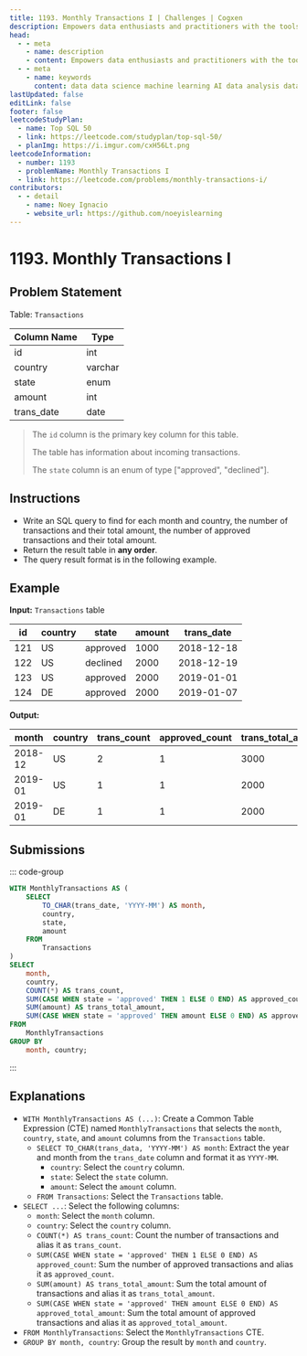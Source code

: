 ```yaml
---
title: 1193. Monthly Transactions I | Challenges | Cogxen
description: Empowers data enthusiasts and practitioners with the tools and knowledge to unlock the potential of data.
head:
  - - meta
    - name: description
    - content: Empowers data enthusiasts and practitioners with the tools and knowledge to unlock the potential of data.
  - - meta
    - name: keywords
      content: data data science machine learning AI data analysis data-driven data enthusiasts data practitioners
lastUpdated: false
editLink: false
footer: false
leetcodeStudyPlan:
  - name: Top SQL 50
  - link: https://leetcode.com/studyplan/top-sql-50/
  - planImg: https://i.imgur.com/cxH56Lt.png
leetcodeInformation:
  - number: 1193
  - problemName: Monthly Transactions I
  - link: https://leetcode.com/problems/monthly-transactions-i/
contributors:
  - - detail
    - name: Noey Ignacio
    - website_url: https://github.com/noeyislearning
---
```


# 1193. Monthly Transactions I

## Problem Statement

Table: `Transactions`

<ScrollableTableContainer>

| Column Name | Type    |
| ----------- | ------- |
| id          | int     |
| country     | varchar |
| state       | enum    |
| amount      | int     |
| trans_date  | date    |

</ScrollableTableContainer>

> The `id` column is the primary key column for this table.
>
> The table has information about incoming transactions.
>
> The `state` column is an enum of type ["approved", "declined"].

## Instructions

- Write an SQL query to find for each month and country, the number of transactions and their total amount, the number of approved transactions and their total amount.
- Return the result table in **any order**.
- The query result format is in the following example.

## Example

**Input:** `Transactions` table

<ScrollableTableContainer>

| id  | country | state    | amount | trans_date |
| --- | ------- | -------- | ------ | ---------- |
| 121 | US      | approved | 1000   | 2018-12-18 |
| 122 | US      | declined | 2000   | 2018-12-19 |
| 123 | US      | approved | 2000   | 2019-01-01 |
| 124 | DE      | approved | 2000   | 2019-01-07 |

</ScrollableTableContainer>

**Output:**

<ScrollableTableContainer>

| month   | country | trans_count | approved_count | trans_total_amount | approved_total_amount |
| ------- | ------- | ----------- | -------------- | ------------------ | --------------------- |
| 2018-12 | US      | 2           | 1              | 3000               | 1000                  |
| 2019-01 | US      | 1           | 1              | 2000               | 2000                  |
| 2019-01 | DE      | 1           | 1              | 2000               | 2000                  |

</ScrollableTableContainer>

## Submissions

::: code-group

```sql [PostgreSQL] :line-numbers
WITH MonthlyTransactions AS (
    SELECT
        TO_CHAR(trans_date, 'YYYY-MM') AS month,
        country,
        state,
        amount
    FROM
        Transactions
)
SELECT
    month,
    country,
    COUNT(*) AS trans_count,
    SUM(CASE WHEN state = 'approved' THEN 1 ELSE 0 END) AS approved_count,
    SUM(amount) AS trans_total_amount,
    SUM(CASE WHEN state = 'approved' THEN amount ELSE 0 END) AS approved_total_amount
FROM
    MonthlyTransactions
GROUP BY
    month, country;
```

:::

## Explanations

<CustomAccordion title="PostgreSQL" submitted_by="@noeyislearning" submit_website_url="https://github.com/noeyislearning" :collapsed=false>

- `WITH MonthlyTransactions AS (...)`: Create a Common Table Expression (CTE) named `MonthlyTransactions` that selects the `month`, `country`, `state`, and `amount` columns from the `Transactions` table.
  - `SELECT TO_CHAR(trans_data, 'YYYY-MM') AS month`: Extract the year and month from the `trans_date` column and format it as `YYYY-MM`.
    - `country`: Select the `country` column.
    - `state`: Select the `state` column.
    - `amount`: Select the `amount` column.
  - `FROM Transactions`: Select the `Transactions` table.
- `SELECT ...`: Select the following columns:
  - `month`: Select the `month` column.
  - `country`: Select the `country` column.
  - `COUNT(*) AS trans_count`: Count the number of transactions and alias it as `trans_count`.
  - `SUM(CASE WHEN state = 'approved' THEN 1 ELSE 0 END) AS approved_count`: Sum the number of approved transactions and alias it as `approved_count`.
  - `SUM(amount) AS trans_total_amount`: Sum the total amount of transactions and alias it as `trans_total_amount`.
  - `SUM(CASE WHEN state = 'approved' THEN amount ELSE 0 END) AS approved_total_amount`: Sum the total amount of approved transactions and alias it as `approved_total_amount`.
- `FROM MonthlyTransactions`: Select the `MonthlyTransactions` CTE.
- `GROUP BY month, country`: Group the result by `month` and `country`.

</CustomAccordion>
